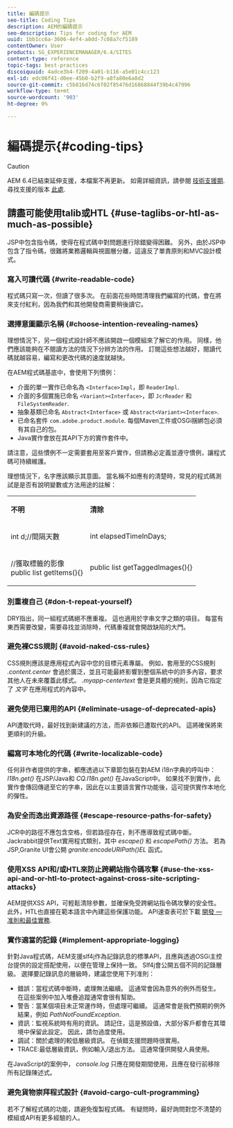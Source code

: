 ```yaml
---
title: 編碼提示
seo-title: Coding Tips
description: AEM的編碼提示
seo-description: Tips for coding for AEM
uuid: 1bb1cc6a-3606-4ef4-a8dd-7c08a7cf5189
contentOwner: User
products: SG_EXPERIENCEMANAGER/6.4/SITES
content-type: reference
topic-tags: best-practices
discoiquuid: 4adce3b4-f209-4a01-b116-a5e01c4cc123
exl-id: edc06f41-d0ee-45b0-b2f9-a8fa80e6a8d2
source-git-commit: c5b816d74c6f02f85476d16868844f39b4c47996
workflow-type: tm+mt
source-wordcount: '903'
ht-degree: 0%

---
```


# 編碼提示{#coding-tips}

>[!CAUTION]
>
>AEM 6.4已結束延伸支援，本檔案不再更新。 如需詳細資訊，請參閱 [技術支援期](https://helpx.adobe.com//tw/support/programs/eol-matrix.html). 尋找支援的版本 [此處](https://experienceleague.adobe.com/docs/).

## 請盡可能使用talib或HTL {#use-taglibs-or-htl-as-much-as-possible}

JSP中包含指令碼，使得在程式碼中對問題進行除錯變得困難。 另外，由於JSP中包含了指令碼，很難將業務邏輯與視圖層分離，這違反了單責原則和MVC設計模式。

### 寫入可讀代碼 {#write-readable-code}

程式碼只寫一次，但讀了很多次。 在前面花些時間清理我們編寫的代碼，會在將來支付紅利，因為我們和其他開發商需要稍後讀它。

### 選擇意圖顯示名稱 {#choose-intention-revealing-names}

理想情況下，另一個程式設計師不應該開啟一個模組來了解它的作用。 同樣，他們應該能夠在不閱讀方法的情況下分辨方法的作用。 訂閱這些想法越好，閱讀代碼就越容易，編寫和更改代碼的速度就越快。

在AEM程式碼基底中，會使用下列慣例：


* 介面的單一實作已命名為 `<Interface>Impl`，即 `ReaderImpl`.
* 介面的多個實施已命名 `<Variant><Interface>`，即 `JcrReader` 和 `FileSystemReader`.
* 抽象基類已命名 `Abstract<Interface>` 或 `Abstract<Variant><Interface>`.
* 已命名套件 `com.adobe.product.module`.  每個Maven工件或OSGi捆綁包必須有其自己的包。
* Java實作會放在其API下方的實作套件中。


請注意，這些慣例不一定需要套用至客戶實作，但請務必定義並遵守慣例，讓程式碼可持續維護。

理想情況下，名字應該顯示其意圖。 當名稱不如應有的清楚時，常見的程式碼測試是是否有說明變數或方法用途的註解：

<table> 
 <tbody> 
  <tr> 
   <td><p><strong>不明</strong></p> </td> 
   <td><p><strong>清除</strong></p> </td> 
  </tr> 
  <tr> 
   <td><p>int d;//間隔天數</p> </td> 
   <td><p>int elapsedTimeInDays;</p> </td> 
  </tr> 
  <tr> 
   <td><p>//獲取標籤的影像<br /> public list getItems(){}</p> </td> 
   <td><p>public list getTaggedImages(){}</p> </td> 
  </tr> 
 </tbody> 
</table>

### 別重複自己  {#don-t-repeat-yourself}

DRY指出，同一組程式碼絕不應重複。 這也適用於字串文字之類的項目。 每當有東西需要改變，需要尋找並消除時，代碼重複就會開啟缺陷的大門。

### 避免裸CSS規則 {#avoid-naked-css-rules}

CSS規則應該是應用程式內容中您的目標元素專屬。 例如，套用至的CSS規則 *.content.center* 會過於廣泛，並且可能最終影響到整個系統中的許多內容，要求其他人在未來覆蓋此樣式。 *.myapp-centertext* 會是更具體的規則，因為它指定了 *文字* 在應用程式的內容中。

### 避免使用已棄用的API {#eliminate-usage-of-deprecated-apis}

API遭取代時，最好找到新建議的方法，而非依賴已遭取代的API。 這將確保將來更順利的升級。

### 編寫可本地化的代碼 {#write-localizable-code}

任何非作者提供的字串，都應透過以下章節包裝在對AEM i18n字典的呼叫中： *I18n.get()* 在JSP/Java和 *CQ.I18n.get()* 在JavaScript中。 如果找不到實作，此實作會傳回傳遞至它的字串，因此在以主要語言實作功能後，這可提供實作本地化的彈性。

### 為安全而逸出資源路徑 {#escape-resource-paths-for-safety}

JCR中的路徑不應包含空格，但若路徑存在，則不應導致程式碼中斷。 Jackrabbit提供Text實用程式類別，其中 *escape()* 和 *escapePath()* 方法。 若為JSP,Granite UI會公開 *granite:encodeURIPath()EL* 函式。

### 使用XSS API和/或HTL來防止跨網站指令碼攻擊 {#use-the-xss-api-and-or-htl-to-protect-against-cross-site-scripting-attacks}

AEM提供XSS API，可輕鬆清除參數，並確保免受跨網站指令碼攻擊的安全性。 此外，HTL也直接在範本語言中內建這些保護功能。 API速查表可於下載 [開發 — 准則和最佳實務](/help/sites-developing/dev-guidelines-bestpractices.md).

### 實作適當的記錄 {#implement-appropriate-logging}

針對Java程式碼，AEM支援slf4j作為記錄訊息的標準API，且應與透過OSGi主控台提供的設定搭配使用，以便在管理上保持一致。 Slf4j會公開五個不同的記錄層級。 選擇要記錄訊息的層級時，建議您使用下列准則：

* 錯誤：當程式碼中斷時，處理無法繼續。 這通常會因為意外的例外而發生。 在這些案例中加入堆疊追蹤通常會很有幫助。
* 警告：當某個項目未正常運作時，但處理可繼續。 這通常會是我們預期的例外結果，例如 *PathNotFoundException*.
* 資訊：監視系統時有用的資訊。 請記住，這是預設值，大部分客戶都會在其環境中保留此設定。 因此，請勿過度使用。
* 調試：關於處理的較低層級資訊。 在偵錯支援問題時很實用。
* TRACE:最低層級資訊，例如輸入/退出方法。 這通常僅供開發人員使用。

在JavaScript的案例中， *console.log* 只應在開發期間使用，且應在發行前移除所有記錄陳述式。

### 避免貨物崇拜程式設計 {#avoid-cargo-cult-programming}

若不了解程式碼的功能，請避免復製程式碼。 有疑問時，最好詢問對您不清楚的模組或API有更多經驗的人。
